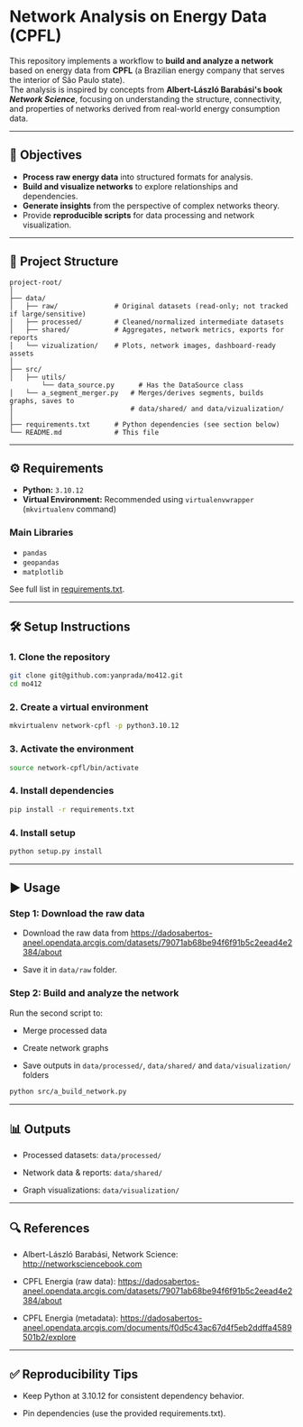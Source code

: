 # Network Analysis on Energy Data (CPFL)  
This repository implements a workflow to **build and analyze a network** based on energy data from **CPFL** (a Brazilian energy company that serves the interior of São Paulo state).  
The analysis is inspired by concepts from **Albert-László Barabási's book _Network Science_**, focusing on understanding the structure, connectivity, and properties of networks derived from real-world energy consumption data.

---

## 📌 Objectives
- **Process raw energy data** into structured formats for analysis.
- **Build and visualize networks** to explore relationships and dependencies.
- **Generate insights** from the perspective of complex networks theory.
- Provide **reproducible scripts** for data processing and network visualization.

---

## 📂 Project Structure
```
project-root/
│
├── data/
│   ├── raw/              # Original datasets (read-only; not tracked if large/sensitive)
│   ├── processed/        # Cleaned/normalized intermediate datasets
│   ├── shared/           # Aggregates, network metrics, exports for reports
│   └── vizualization/    # Plots, network images, dashboard-ready assets
│
├── src/
│   ├── utils/
        └── data_source.py      # Has the DataSource class
│   └── a_segment_merger.py   # Merges/derives segments, builds graphs, saves to
│                             # data/shared/ and data/vizualization/
│
├── requirements.txt      # Python dependencies (see section below)
└── README.md             # This file
```


---

## ⚙️ Requirements
- **Python:** `3.10.12`
- **Virtual Environment:** Recommended using `virtualenvwrapper` (`mkvirtualenv` command)

### Main Libraries
- `pandas`
- `geopandas`
- `matplotlib`

See full list in [requirements.txt](./requirements.txt).

---

## 🛠️ Setup Instructions

### 1. Clone the repository
```bash
git clone git@github.com:yanprada/mo412.git
cd mo412
```

### 2. Create a virtual environment
```bash
mkvirtualenv network-cpfl -p python3.10.12
```

### 3. Activate the environment
```bash
source network-cpfl/bin/activate
```

### 4. Install dependencies
```bash
pip install -r requirements.txt
```
### 4. Install setup
```bash
python setup.py install
```
---

## ▶️ Usage

### Step 1: Download the raw data

- Download the raw data from https://dadosabertos-aneel.opendata.arcgis.com/datasets/79071ab68be94f6f91b5c2eead4e2384/about

- Save it in `data/raw` folder.

### Step 2: Build and analyze the network

Run the second script to:

- Merge processed data

- Create network graphs

- Save outputs in `data/processed/`, `data/shared/` and `data/visualization/` folders

```bash
python src/a_build_network.py
```
---

## 📊 Outputs
- Processed datasets: `data/processed/`

- Network data & reports: `data/shared/`

- Graph visualizations: `data/visualization/`

---

## 🔍 References

- Albert-László Barabási, Network Science: http://networksciencebook.com

- CPFL Energia (raw data): https://dadosabertos-aneel.opendata.arcgis.com/datasets/79071ab68be94f6f91b5c2eead4e2384/about

- CPFL Energia (metadata): https://dadosabertos-aneel.opendata.arcgis.com/documents/f0d5c43ac67d4f5eb2ddffa4589501b2/explore
---

## ✅ Reproducibility Tips

- Keep Python at 3.10.12 for consistent dependency behavior.

- Pin dependencies (use the provided requirements.txt).